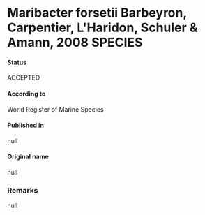 Maribacter forsetii Barbeyron, Carpentier, L'Haridon, Schuler & Amann, 2008 SPECIES
=======

#### Status
ACCEPTED

#### According to
World Register of Marine Species

#### Published in
null

#### Original name
null

### Remarks
null